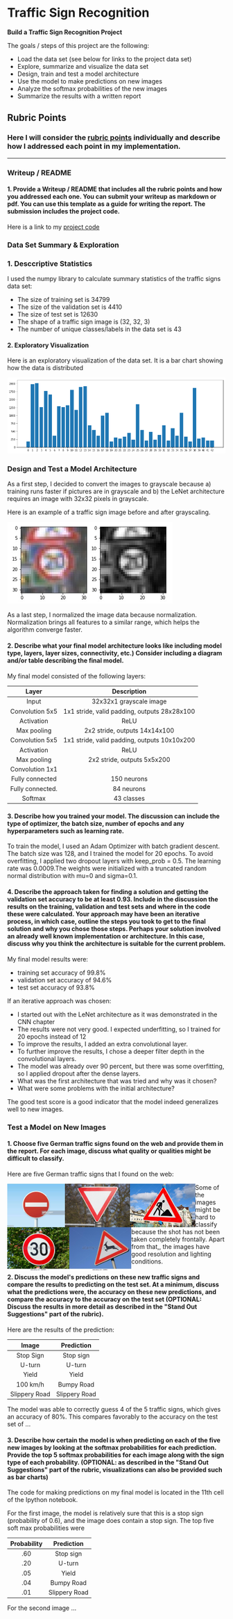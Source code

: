 # **Traffic Sign Recognition** 


**Build a Traffic Sign Recognition Project**

The goals / steps of this project are the following:
* Load the data set (see below for links to the project data set)
* Explore, summarize and visualize the data set
* Design, train and test a model architecture
* Use the model to make predictions on new images
* Analyze the softmax probabilities of the new images
* Summarize the results with a written report


[//]: # (Image References)

[image1]: ./examples/training_labels_distribution.png "Distribution of labels in training data set"
[image2]: ./examples/grayscale_example.jpg "Grayscaling"
[image3]: ./new_signs/im1.jpeg "No entry"
[image4]: ./new_signs/im2.jpg "Yield"
[image5]: ./new_signs/im3.jpeg "Road work"
[image6]: ./new_signs/im4.jpeg "Speed limit 30km/h"
[image7]: ./new_signs/im5.jpeg "Wild animals crossing"


## Rubric Points
### Here I will consider the [rubric points](https://review.udacity.com/#!/rubrics/481/view) individually and describe how I addressed each point in my implementation.  

---
### Writeup / README

#### 1. Provide a Writeup / README that includes all the rubric points and how you addressed each one. You can submit your writeup as markdown or pdf. You can use this template as a guide for writing the report. The submission includes the project code.

Here is a link to my [project code](https://github.com/julia-kraus/CarND-Traffic-Sign-Classifier-Project/blob/master/Traffic_Sign_Classifier.ipynb)

### Data Set Summary & Exploration

### 1. Desccriptive Statistics

I used the numpy library to calculate summary statistics of the traffic
signs data set:

* The size of training set is 34799
* The size of the validation set is 4410
* The size of test set is 12630
* The shape of a traffic sign image is (32, 32, 3)
* The number of unique classes/labels in the data set is 43

#### 2. Exploratory Visualization

Here is an exploratory visualization of the data set. It is a bar chart showing how the data is distributed 

![alt text][image1]

### Design and Test a Model Architecture


As a first step, I decided to convert the images to grayscale because a) training runs faster if pictures are in grayscale and b) the LeNet architecture requires an image with 32x32 pixels in grayscale.

Here is an example of a traffic sign image before and after grayscaling.

![alt text][image2]

As a last step, I normalized the image data because normalization. Normalization brings all features to a similar range, which helps the algorithm converge faster. 


#### 2. Describe what your final model architecture looks like including model type, layers, layer sizes, connectivity, etc.) Consider including a diagram and/or table describing the final model.

My final model consisted of the following layers:

| Layer         		      |     Description	        					                 | 
|:---------------------:|:---------------------------------------------:| 
| Input         		      | 32x32x1 grayscale image   							             | 
| Convolution 5x5      	| 1x1 stride, valid padding, outputs 28x28x100 	|
| Activation					       |	ReLU								                                  |
| Max pooling	      	   | 2x2 stride,  outputs 14x14x100 				           |
| Convolution 5x5	      | 1x1 stride, valid padding, outputs 10x10x200  |
| Activation            | ReLU                                          |
| Max pooling           | 2x2 stride, outputs 5x5x200                   |
| Convolution 1x1       | 
| Fully connected		     | 150 neurons                          									|
| Fully connected.      | 84 neurons                                    |
| Softmax				           | 43 classes        									                   |

 


#### 3. Describe how you trained your model. The discussion can include the type of optimizer, the batch size, number of epochs and any hyperparameters such as learning rate.

To train the model, I used an Adam Optimizer with batch gradient descent. The batch size was 128, and I trained the model for 20 epochs. To avoid overfitting, I applied two dropout layers with keep_prob = 0.5. The learning rate was 0.0009.The weights were initialized with a truncated random normal distribution with mu=0 and sigma=0.1.

#### 4. Describe the approach taken for finding a solution and getting the validation set accuracy to be at least 0.93. Include in the discussion the results on the training, validation and test sets and where in the code these were calculated. Your approach may have been an iterative process, in which case, outline the steps you took to get to the final solution and why you chose those steps. Perhaps your solution involved an already well known implementation or architecture. In this case, discuss why you think the architecture is suitable for the current problem.

My final model results were:
* training set accuracy of 99.8%
* validation set accuracy of 94.6%
* test set accuracy of 93.8%


If an iterative approach was chosen:
* I started out with the LeNet architecture as it was demonstrated in the CNN chapter
* The results were not very good. I expected underfitting, so I trained for 20 epochs instead of 12
* To improve the results, I added an extra convolutional layer. 
* To further improve the results, I chose a deeper filter depth in the convolutional layers. 
* The model was already over 90 percent, but there was some overfitting, so I applied dropout after the dense layers. 
* What was the first architecture that was tried and why was it chosen?
* What were some problems with the initial architecture?

The good test score is a good indicator that the model indeed generalizes well to new images.
 

### Test a Model on New Images

#### 1. Choose five German traffic signs found on the web and provide them in the report. For each image, discuss what quality or qualities might be difficult to classify.

Here are five German traffic signs that I found on the web:

<a href="url"><img src="./new_signs/im1.jpeg" align="left" height="100" ></a>
<a href="url"><img src="./new_signs/im2.jpg" align="left" height="100" ></a>
<a href="url"><img src="./new_signs/im3.jpeg" align="left" height="100" ></a>
<a href="url"><img src="./new_signs/im4.jpeg" align="left" height="100" ></a>
<a href="url"><img src="./new_signs/im5.jpeg" align="left" height="100" ></a>

Some of the images might be hard to classify because the shot has not been taken completely frontally. Apart from that,, the images have good resolution and lighting conditions.

#### 2. Discuss the model's predictions on these new traffic signs and compare the results to predicting on the test set. At a minimum, discuss what the predictions were, the accuracy on these new predictions, and compare the accuracy to the accuracy on the test set (OPTIONAL: Discuss the results in more detail as described in the "Stand Out Suggestions" part of the rubric).

Here are the results of the prediction:

| Image			        |     Prediction	        					| 
|:---------------------:|:---------------------------------------------:| 
| Stop Sign      		| Stop sign   									| 
| U-turn     			| U-turn 										|
| Yield					| Yield											|
| 100 km/h	      		| Bumpy Road					 				|
| Slippery Road			| Slippery Road      							|


The model was able to correctly guess 4 of the 5 traffic signs, which gives an accuracy of 80%. This compares favorably to the accuracy on the test set of ...

#### 3. Describe how certain the model is when predicting on each of the five new images by looking at the softmax probabilities for each prediction. Provide the top 5 softmax probabilities for each image along with the sign type of each probability. (OPTIONAL: as described in the "Stand Out Suggestions" part of the rubric, visualizations can also be provided such as bar charts)

The code for making predictions on my final model is located in the 11th cell of the Ipython notebook.

For the first image, the model is relatively sure that this is a stop sign (probability of 0.6), and the image does contain a stop sign. The top five soft max probabilities were

| Probability         	|     Prediction	        					| 
|:---------------------:|:---------------------------------------------:| 
| .60         			| Stop sign   									| 
| .20     				| U-turn 										|
| .05					| Yield											|
| .04	      			| Bumpy Road					 				|
| .01				    | Slippery Road      							|


For the second image ... 



